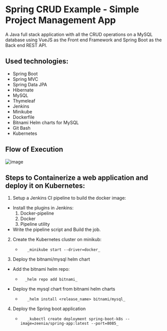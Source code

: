 # Spring CRUD Example - Simple Project Management App

A Java full stack application with all the CRUD operations on a MySQL database using VueJS as the Front end Framework and Spring Boot as the Back end REST API.


## Used technologies:
- Spring Boot
- Spring MVC
- Spring Data JPA
- Hibernate
- MySQL
- Thymeleaf
- Jenkins
- Minikube
- Dockerfile
- Bitnami Helm charts for MySQL
- Git Bash
- Kubernetes

## Flow of Execution 
 ![image](https://github.com/zeenia26/spring-boot/assets/82228863/d745620a-1e56-446b-9a2a-14e79c08f6a6)


## Steps to Containerize a web application and deploy it on Kubernetes:
1. Setup a Jenkins CI pipeline to build the docker image:
  * Install the plugins in Jenkins:
    1. Docker-pipeline
    2. Docker
    3. Pipeline utility
  * Write the pipeline script and Build the job.
2. Create the Kubernetes cluster on minikub:
   -        _minikube start --driver=docker_
3. Deploy the bitnami/mysql helm chart
  * Add the bitnami helm repo:
    -       _helm repo add bitnami_
  * Deploy the mysql chart from bitnami helm charts
    -        _helm install <release_name> bitnami/mysql_
4. Deploy the Spring boot application
   -        _kubectl create deployment spring-boot-k8s --image=zeenia/spring-app:latest --port=8085_
